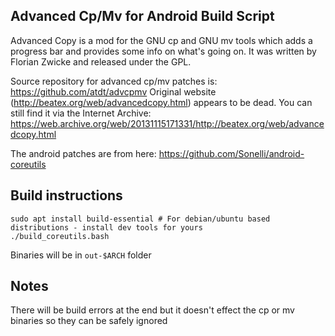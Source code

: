 ## Advanced Cp/Mv for Android Build Script ##

Advanced Copy is a mod for the GNU cp and GNU mv tools which adds a progress
bar and provides some info on what's going on. It was written by Florian Zwicke
and released under the GPL.

Source repository for advanced cp/mv patches is: https://github.com/atdt/advcpmv
Original website (http://beatex.org/web/advancedcopy.html) appears to be dead. You can still find it via the Internet Archive: https://web.archive.org/web/20131115171331/http://beatex.org/web/advancedcopy.html

The android patches are from here: https://github.com/Sonelli/android-coreutils

## Build instructions

```
sudo apt install build-essential # For debian/ubuntu based distributions - install dev tools for yours
./build_coreutils.bash
```
Binaries will be in `out-$ARCH` folder

## Notes

There will be build errors at the end but it doesn't effect the cp or mv binaries so they can be safely ignored